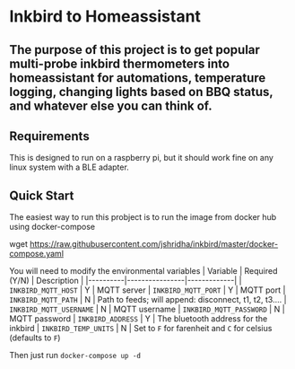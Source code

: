 # Inkbird to Homeassistant
## The purpose of this project is to get popular multi-probe inkbird thermometers into homeassistant for automations, temperature logging, changing lights based on BBQ status, and whatever else you can think of.

## Requirements

This is designed to run on a raspberry pi, but it should work fine on any linux system with a BLE adapter.


## Quick Start
The easiest way to run this probject is to run the image from docker hub using docker-compose

wget https://raw.githubusercontent.com/jshridha/inkbird/master/docker-compose.yaml

You will need to modify the environmental variables
| Variable | Required (Y/N) | Description |
|----------|----------------|-------------|
| `INKBIRD_MQTT_HOST` | Y | MQTT server
| `INKBIRD_MQTT_PORT` | Y | MQTT port
| `INKBIRD_MQTT_PATH` | N | Path to feeds;  will append: disconnect, t1, t2, t3....
| `INKBIRD_MQTT_USERNAME` | N | MQTT username
| `INKBIRD_MQTT_PASSWORD` | N | MQTT password
| `INKBIRD_ADDRESS` | Y | The bluetooth address for the inkbird
| `INKBIRD_TEMP_UNITS` | N | Set to `F` for farenheit and `C` for celsius (defaults to `F`)

Then just run `docker-compose up -d`
